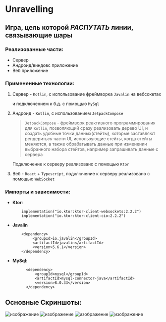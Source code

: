 # Unravelling
## Игра, цель которой *РАСПУТАТЬ* линии, связывающие шары

### Реализованные части:
- Сервер
- Андроид/виндовс приложение
- Веб приложение

### Примененные технологии:
1) Сервер - `Kotlin`, с использование фреймворка `Javalin` на вебсокетах

   и подключением к б.д. с помощью `MySql`
   
2) Андроид - `Kotlin`, с использованием `JetpackCompose`
   > `JetpackCompose` - фреймворк реактивного программирования для `Kotlin`, позволяющий сразу реализовать дерево UI,
   > и создать удобные точки данных(стейты), которые заставляют рендериться части UI, использующие стейты, когда стейты меняются,
   > а также обрабатывать данные при изменении выбранного набора стейтов, например запрашивать данные с сервера

   Подключение к серверу реализовано с помощью `Ktor`
   
3) Веб - `React` + `Typescript`, подключение к серверу реализовано с помощью `WebSocket`
### Импорты и зависимости:
 - **Ktor**:
   ```
       implementation("io.ktor:ktor-client-websockets:2.2.2")
       implementation("io.ktor:ktor-client-cio:2.2.2")
   ```
 - **Javalin**
   ```
       <dependency>
            <groupId>io.javalin</groupId>
            <artifactId>javalin</artifactId>
            <version>5.6.1</version>
       </dependency>
   ```
- **MySql**:
  ```
        <dependency>
            <groupId>mysql</groupId>
            <artifactId>mysql-connector-java</artifactId>
            <version>8.0.33</version>
        </dependency>
  ```
## Основные Скриншоты:
![изображение](https://github.com/Zeredan/Unravelling/assets/165821992/3f07c90f-2440-4ade-98b7-21fb2b312241)
![изображение](https://github.com/Zeredan/Unravelling/assets/165821992/ead78453-8cb5-4602-8344-2583e5b2c4c2)
![изображение](https://github.com/Zeredan/Unravelling/assets/165821992/e53ed8ae-4178-46c3-96df-47854017edca)
![изображение](https://github.com/Zeredan/Unravelling/assets/165821992/08c3a0e0-6bda-422f-89c8-a3b8d88aad04)


